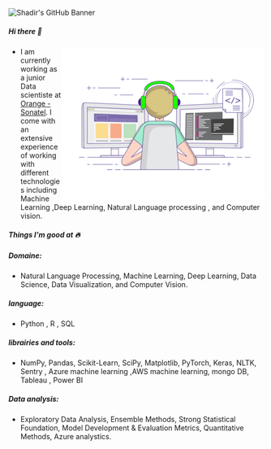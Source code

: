 ![Shadir's GitHub Banner](https://media.licdn.com/dms/image/D5616AQGgVHn6fZeFFQ/profile-displaybackgroundimage-shrink_350_1400/0/1673892485014?e=1684368000&v=beta&t=A3vj-aw2ySqPh3QaTaCXIAx77Bicww4-JYhihj8f7Pc)
##### Hi there 👋  
<img align="right" alt="Coding" width="400" src="https://raw.githubusercontent.com/devSouvik/devSouvik/master/gif3.gif">
                 
- I am currently working as a junior Data scientiste at [Orange - Sonatel](https://sonatel.sn). I come with an extensive experience of working with different technologies        including Machine Learning ,Deep Learning, Natural Language processing , and Computer vision.
##### Things I'm good at 🔥
##### Domaine: 
- Natural Language Processing, Machine Learning, Deep Learning, Data Science, Data Visualization, and Computer Vision.
##### language:
- Python , R , SQL
##### librairies and tools:
- NumPy, Pandas, Scikit-Learn, SciPy, Matplotlib, PyTorch, Keras, NLTK, Sentry , Azure machine learning ,AWS machine learning, mongo DB, Tableau , Power BI
##### Data analysis:
- Exploratory Data Analysis, Ensemble Methods, Strong Statistical Foundation, Model Development & Evaluation Metrics, Quantitative Methods, Azure analystics.


